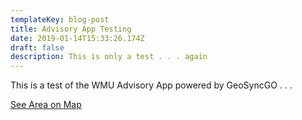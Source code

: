```yaml
---
templateKey: blog-post
title: Advisory App Testing
date: 2019-01-14T15:33:26.174Z
draft: false
description: This is only a test . . . again
---
```

This is a test of the WMU Advisory App powered by GeoSyncGO . . .

[See Area on Map](https://geosyncgo.com/link/go?/map?project=3ceac71e-c405-48c8-9d15-b9d27ccf9d34&&lat=37.980705529734934&lon=-84.11162853240965&zoom=14)
